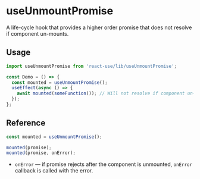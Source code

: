 # useUnmountPromise

A life-cycle hook that provides a higher order promise that does not resolve if component un-mounts.


## Usage 

```ts
import useUnmountPromise from 'react-use/lib/useUnmountPromise';

const Demo = () => {
  const mounted = useUnmountPromise();
  useEffect(async () => {
    await mounted(someFunction()); // Will not resolve if component un-mounts.
  });
};
```


## Reference

```ts
const mounted = useUnmountPromise();

mounted(promise);
mounted(promise, onError);
```

- `onError` &mdash; if promise rejects after the component is unmounted, `onError`
  callback is called with the error.
